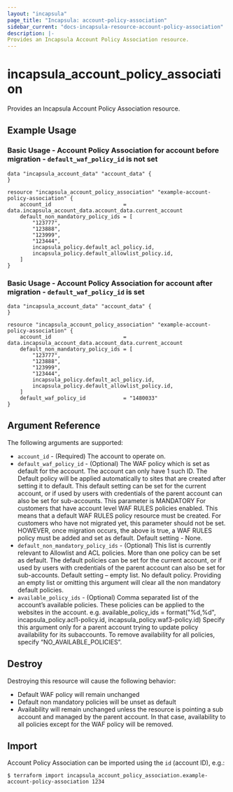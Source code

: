 ```yaml
---
layout: "incapsula"
page_title: "Incapsula: account-policy-association"
sidebar_current: "docs-incapsula-resource-account-policy-association"
description: |-
Provides an Incapsula Account Policy Association resource.
---
```

# incapsula_account_policy_association
Provides an Incapsula Account Policy Association resource.
## Example Usage 

### Basic Usage - Account Policy Association for account before migration - `default_waf_policy_id` is not set
```hcl
data "incapsula_account_data" "account_data" {
}

resource "incapsula_account_policy_association" "example-account-policy-association" {
    account_id                       = data.incapsula_account_data.account_data.current_account
    default_non_mandatory_policy_ids = [
        "123777",
        "123888",
        "123999",
        "123444",
        incapsula_policy.default_acl_policy.id,
        incapsula_policy.default_allowlist_policy.id,
    ]
}
```

### Basic Usage - Account Policy Association for account after migration - `default_waf_policy_id` is set
```hcl
data "incapsula_account_data" "account_data" {
}

resource "incapsula_account_policy_association" "example-account-policy-association" {
    account_id                       = data.incapsula_account_data.account_data.current_account
    default_non_mandatory_policy_ids = [
        "123777",
        "123888",
        "123999",
        "123444",
        incapsula_policy.default_acl_policy.id,
        incapsula_policy.default_allowlist_policy.id,
    ]
    default_waf_policy_id            = "1480033"
}
```
## Argument Reference
The following arguments are supported:
* `account_id` - (Required) The account to operate on.
* `default_waf_policy_id` - (Optional)  The WAF policy which is set as default for the account. The account can only have 1 such ID.
  The Default policy will be applied automatically to sites that are created after setting it to default.
  This default setting can be set for the current account, or if used by users with credentials of the parent account can also be set for sub-accounts.
  This parameter is MANDATORY For customers that have account level WAF RULES policies enabled. This means that a default WAF RULES policy resource must be created.
  For customers who have not migrated yet, this parameter should not be set. HOWEVER, once migration occurs, the above is true, a WAF RULES policy must be added and set as default.
  Default setting - None.
* `default_non_mandatory_policy_ids` - (Optional)  This list is currently relevant to Allowlist and ACL policies. More than one policy can be set as default.
  The default policies can be set for the current account, or if used by users with credentials of the parent account can also be set for sub-accounts.
  Default setting – empty list. No default policy. Providing an empty list or omitting this argument will clear all the non mandatory default policies.
* `available_policy_ids` - (Optional) Comma separated list of the account’s available policies. These policies can be applied to the websites in the account.
  e.g. available_policy_ids = format(\"%d,%d\", incapsula_policy.acl1-policy.id, incapsula_policy.waf3-policy.id)
  Specify this argument only for a parent account trying to update policy availability for its subaccounts. To remove availability for all policies, specify “NO_AVAILABLE_POLICIES”.
  
## Destroy
Destroying this resource will cause the following behavior:
* Default WAF policy will remain unchanged
* Default non mandatory policies will be unset as default 
* Availability will remain unchanged unless the resource is pointing a sub account and managed by the parent account. In that case, availability to all policies except for the WAF policy will be removed.
## Import

Account Policy Association can be imported using the `id` (account ID), e.g.:
```
$ terraform import incapsula_account_policy_association.example-account-policy-association 1234
```